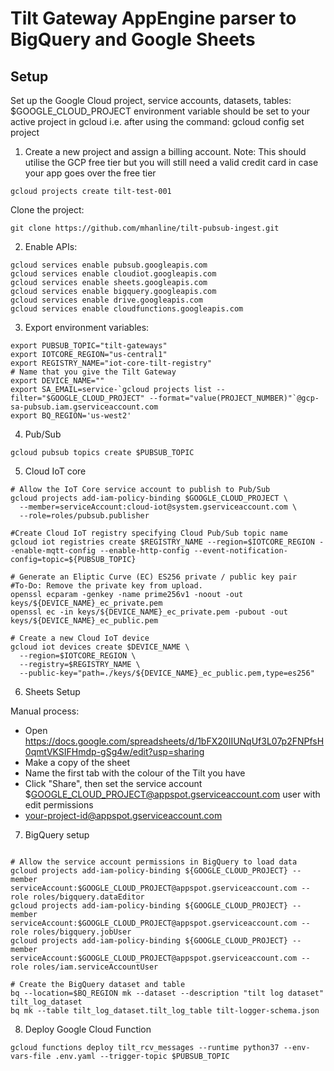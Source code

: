 # Tilt Gateway AppEngine parser to BigQuery and Google Sheets

## Setup

Set up the Google Cloud project, service accounts, datasets, tables:
$GOOGLE_CLOUD_PROJECT environment variable should be set to your active project in gcloud
i.e. after using the command: gcloud config set project <projectID>

1. Create a new project and assign a billing account.
 Note: This should utilise the GCP free tier but you will still need a valid credit card in case your app goes over the free tier
```
gcloud projects create tilt-test-001
```
Clone the project:
```
git clone https://github.com/mhanline/tilt-pubsub-ingest.git
```
2. Enable APIs:
```
gcloud services enable pubsub.googleapis.com
gcloud services enable cloudiot.googleapis.com
gcloud services enable sheets.googleapis.com
gcloud services enable bigquery.googleapis.com
gcloud services enable drive.googleapis.com
gcloud services enable cloudfunctions.googleapis.com
```

3. Export environment variables:
```
export PUBSUB_TOPIC="tilt-gateways"
export IOTCORE_REGION="us-central1"
export REGISTRY_NAME="iot-core-tilt-registry"
# Name that you give the Tilt Gateway
export DEVICE_NAME=""
export SA_EMAIL=service-`gcloud projects list --filter="$GOOGLE_CLOUD_PROJECT" --format="value(PROJECT_NUMBER)"`@gcp-sa-pubsub.iam.gserviceaccount.com
export BQ_REGION='us-west2'
```

4. Pub/Sub
```
gcloud pubsub topics create $PUBSUB_TOPIC

```

5. Cloud IoT core
```
# Allow the IoT Core service account to publish to Pub/Sub
gcloud projects add-iam-policy-binding $GOOGLE_CLOUD_PROJECT \
  --member=serviceAccount:cloud-iot@system.gserviceaccount.com \
  --role=roles/pubsub.publisher

#Create Cloud IoT registry specifying Cloud Pub/Sub topic name 
gcloud iot registries create $REGISTRY_NAME --region=$IOTCORE_REGION --enable-mqtt-config --enable-http-config --event-notification-config=topic=${PUBSUB_TOPIC}

# Generate an Eliptic Curve (EC) ES256 private / public key pair
#To-Do: Remove the private key from upload.
openssl ecparam -genkey -name prime256v1 -noout -out keys/${DEVICE_NAME}_ec_private.pem
openssl ec -in keys/${DEVICE_NAME}_ec_private.pem -pubout -out keys/${DEVICE_NAME}_ec_public.pem

# Create a new Cloud IoT device
gcloud iot devices create $DEVICE_NAME \
  --region=$IOTCORE_REGION \
  --registry=$REGISTRY_NAME \
  --public-key="path=./keys/${DEVICE_NAME}_ec_public.pem,type=es256"
```
6. Sheets Setup

Manual process:
- Open https://docs.google.com/spreadsheets/d/1bFX20IIUNqUf3L07p2FNPfsH0qmtVKSIFHmdp-gSg4w/edit?usp=sharing
- Make a copy of the sheet
- Name the first tab with the colour of the Tilt you have
- Click "Share", then set the service account $GOOGLE_CLOUD_PROJECT@appspot.gserviceaccount.com user with edit permissions
- your-project-id@appspot.gserviceaccount.com

7. BigQuery setup
```

# Allow the service account permissions in BigQuery to load data
gcloud projects add-iam-policy-binding ${GOOGLE_CLOUD_PROJECT} --member serviceAccount:$GOOGLE_CLOUD_PROJECT@appspot.gserviceaccount.com --role roles/bigquery.dataEditor
gcloud projects add-iam-policy-binding ${GOOGLE_CLOUD_PROJECT} --member serviceAccount:$GOOGLE_CLOUD_PROJECT@appspot.gserviceaccount.com --role roles/bigquery.jobUser
gcloud projects add-iam-policy-binding ${GOOGLE_CLOUD_PROJECT} --member serviceAccount:$GOOGLE_CLOUD_PROJECT@appspot.gserviceaccount.com --role roles/iam.serviceAccountUser

# Create the BigQuery dataset and table
bq --location=$BQ_REGION mk --dataset --description "tilt log dataset" tilt_log_dataset
bq mk --table tilt_log_dataset.tilt_log_table tilt-logger-schema.json
```
8. Deploy Google Cloud Function
```
gcloud functions deploy tilt_rcv_messages --runtime python37 --env-vars-file .env.yaml --trigger-topic $PUBSUB_TOPIC
```


